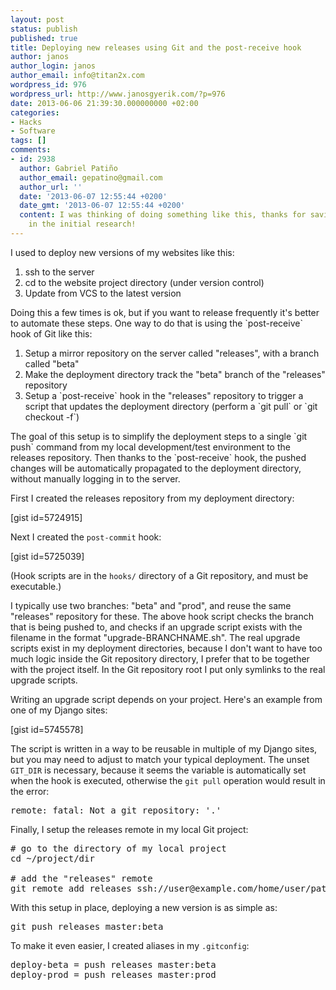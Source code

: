 ```yaml
---
layout: post
status: publish
published: true
title: Deploying new releases using Git and the post-receive hook
author: janos
author_login: janos
author_email: info@titan2x.com
wordpress_id: 976
wordpress_url: http://www.janosgyerik.com/?p=976
date: 2013-06-06 21:39:30.000000000 +02:00
categories:
- Hacks
- Software
tags: []
comments:
- id: 2938
  author: Gabriel Patiño
  author_email: gepatino@gmail.com
  author_url: ''
  date: '2013-06-07 12:55:44 +0200'
  date_gmt: '2013-06-07 12:55:44 +0200'
  content: I was thinking of doing something like this, thanks for saving my time
    in the initial research!
---
```

I used to deploy new versions of my websites like this:
<ol>
	<li>ssh to the server</li>
	<li>cd to the website project directory (under version control)</li>
	<li>Update from VCS to the latest version</li>
</ol>
Doing this a few times is ok, but if you want to release frequently it's better to automate these steps. One way to do that is using the `post-receive` hook of Git like this:
<ol>
	<li>Setup a mirror repository on the server called "releases", with a branch called "beta"</li>
	<li>Make the deployment directory track the "beta" branch of the "releases" repository</li>
	<li>Setup a `post-receive` hook in the "releases" repository to trigger a script that updates the deployment directory (perform a `git pull` or `git checkout -f`)</li>
</ol>
The goal of this setup is to simplify the deployment steps to a single `git push` command from my local development/test environment to the releases repository. Then thanks to the `post-receive` hook, the pushed changes will be automatically propagated to the deployment directory, without manually logging in to the server.

First I created the releases repository from my deployment directory:

[gist id=5724915]

Next I created the `post-commit` hook:

[gist id=5725039]

(Hook scripts are in the `hooks/` directory of a Git repository, and must be executable.)

I typically use two branches: "beta" and "prod", and reuse the same "releases" repository for these. The above hook script checks the branch that is being pushed to, and checks if an upgrade script exists with the filename in the format "upgrade-BRANCHNAME.sh". The real upgrade scripts exist in my deployment directories, because I don't want to have too much logic inside the Git repository directory, I prefer that to be together with the project itself. In the Git repository root I put only symlinks to the real upgrade scripts.

Writing an upgrade script depends on your project. Here's an example from one of my Django sites:

[gist id=5745578]

The script is written in a way to be reusable in multiple of my Django sites, but you may need to adjust to match your typical deployment. The unset `GIT_DIR` is necessary, because it seems the variable is automatically set when the hook is executed, otherwise the `git pull` operation would result in the error:
<pre>remote: fatal: Not a git repository: '.'</pre>
Finally, I setup the releases remote in my local Git project:
<pre id="file-convert-deployment-to-release-mirror-sh-LC1"># go to the directory of my local project
cd ~/project/dir

# add the "releases" remote
git remote add releases ssh://user@example.com/home/user/path/to/project.git</pre>
With this setup in place, deploying a new version is as simple as:
<pre>git push releases master:beta</pre>
To make it even easier, I created aliases in my `.gitconfig`:
<pre>deploy-beta = push releases master:beta
deploy-prod = push releases master:prod</pre>
